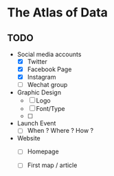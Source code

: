 # The Atlas of Data

## TODO 

- Social media accounts
    - [x] Twitter
    - [x] Facebook Page
    - [x] Instagram
    - [ ] Wechat group
- Graphic Design 
    - [ ] Logo
    - [ ] Font/Type
    - [ ] 
- Launch Event 
  - [ ] When ? Where ? How ?
- Website
  - [ ] Homepage
  - [ ] First map / article
    
